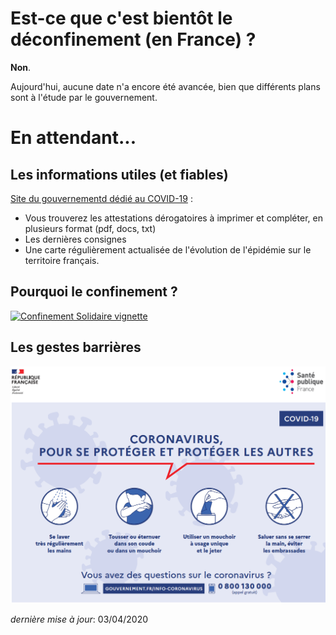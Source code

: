 # Est-ce que c'est bientôt le déconfinement (en France) ? 

**Non**.

Aujourd'hui, aucune date n'a encore été avancée, bien que différents plans sont à l'étude par le gouvernement.

# En attendant...

## Les informations utiles (et fiables)

[Site du gouvernementd dédié au COVID-19](https://www.gouvernement.fr/info-coronavirus) :
* Vous trouverez les attestations dérogatoires à imprimer et compléter, en plusieurs format (pdf, docs, txt)
* Les dernières consignes
* Une carte régulièrement actualisée de l'évolution de l'épidémie sur le territoire français.

## Pourquoi le confinement ? 

[![Confinement Solidaire vignette](https://img.youtube.com/vi/FCQA3T2S9XQ/0.jpg)](http://www.youtube.com/watch?v=FCQA3T2S9XQ)

## Les gestes barrières

<img src="img/covid-gestes.png" alt="drawing" width="800"/>

_dernière mise à jour_: 03/04/2020
